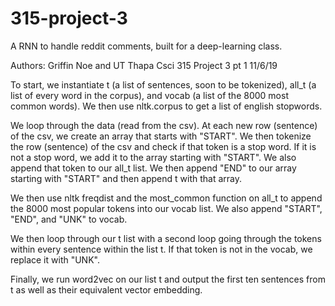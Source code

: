 # 315-project-3
A RNN to handle reddit comments, built for a deep-learning class.

Authors: Griffin Noe and UT Thapa
Csci 315
Project 3 pt 1
11/6/19

To start, we instantiate t (a list of sentences, soon to be tokenized), all_t (a list of every word in
the corpus), and vocab (a list of the 8000 most common words). We then use nltk.corpus to get a list 
of english stopwords. 

We loop through the data (read from the csv). At each new row (sentence) of the csv, we create an array 
that starts with "START". We then tokenize the row (sentence) of the csv and check if that token is a 
stop word. If it is not a stop word, we add it to the array starting with "START". We also append that token
to our all_t list. We then append "END" to our array starting with "START" and then append t with that array.

We then use nltk freqdist and the most_common function on all_t to append the 8000 most popular tokens into 
our vocab list. We also append "START", "END", and "UNK" to vocab. 

We then loop through our t list with a second loop going through the tokens within every sentence within the 
list t. If that token is not in the vocab, we replace it with "UNK".

Finally, we run word2vec on our list t and output the first ten sentences from t as well as their equivalent
vector embedding. 